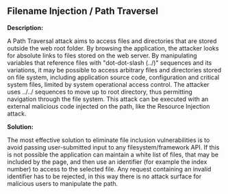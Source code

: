 
Filename Injection / Path Traversel 
-------


**Description:**

A Path Traversal attack aims to access files and directories that are stored outside the web root folder. 
By browsing the application, the attacker looks for absolute links to files stored on the web server. 
By manipulating variables that reference files with &#034;dot-dot-slash (..&#047;)&#034; sequences and its variations, 
it may be possible to access arbitrary files and directories stored on file system, including application source code, 
configuration and critical system files, limited by system operational access control. The attacker uses ../../
sequences to move up to root directory, thus permitting navigation through the file system.
This attack can be executed with an external malicious code injected on the path, like the Resource Injection attack. 

**Solution:**

The most effective solution to eliminate file inclusion vulnerabilities is to avoid passing user-submitted input to any
filesystem/framework API. If this is not possible the application can maintain a white list of files, 
that may be included by the page, and then use an identifier (for example the index number) to access to the selected file. 
Any request containing an invalid identifier has to be rejected, in this way there is
no attack surface for malicious users to manipulate the path. 

	